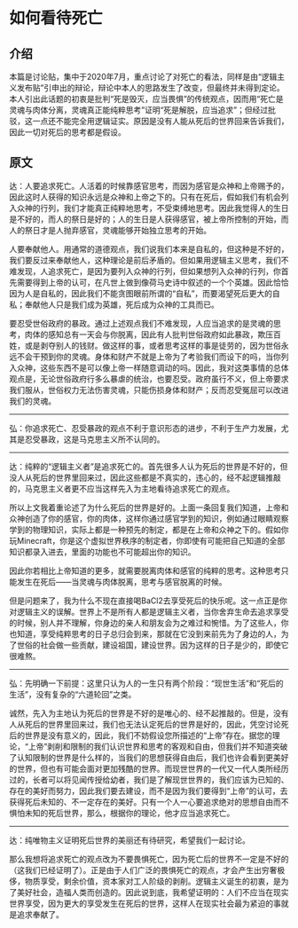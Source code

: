 # 如何看待死亡

## 介绍

本篇是讨论贴，集中于2020年7月，重点讨论了对死亡的看法，同样是由“逻辑主义发布贴”引申出的辩论，辩论中本人的思路发生了改变，但最终并未得到定论。本人引出此话题的初衷是批判“死是毁灭，应当畏惧”的传统观点，因而用“死亡是灵魂与肉体分离，灵魂真正能纯粹思考”证明“死是解脱，应当追求”；但经过批驳，这一点还不能完全用逻辑证实。原因是没有人能从死后的世界回来告诉我们，因此一切对死后的思考都是假设。

## 原文

达：人要追求死亡。人活着的时候靠感官思考，而因为感官是众神和上帝赐予的，因此这时人获得的知识永远是众神和上帝之下的。只有在死后，假如我们有机会列入众神的行列，我们才能真正纯粹地思考，不受束缚地思考。因此我觉得人的生日是不好的，而人的祭日是好的；人的生日是人获得感官，被上帝所控制的开始，而人的祭日才是人抛弃感官，灵魂能够开始独立思考的开始。

人要奉献他人。用通常的道德观点，我们说我们本来是自私的，但这种是不好的，我们要反过来奉献他人，这种理论是前后矛盾的。但如果用逻辑主义思考，我们不难发现，人追求死亡，是因为要列入众神的行列，但如果想列入众神的行列，你首先需要得到上帝的认可，在凡世上做到像荷马史诗中叙述的一个个英雄。因此恰恰因为人是自私的，因此我们不能贪图眼前所谓的“自私”，而要渴望死后更大的自私；奉献他人只是我们成为英雄，死后成为众神的工具而已。

要忍受世俗政府的暴政。通过上述观点我们不难发现，人应当追求的是灵魂的思考，肉体的感知总有一天会与你脱离，因此有人批判世俗政府如此暴政，欺压百姓，或是剥夺别人的钱财。做这样的事，或者思考这样的事是徒劳的，因为世俗永远不会干预到你的灵魂。身体和财产不就是上帝为了考验我们而设下的吗，当你列入众神，这些东西不是可以像上帝一样随意调动的吗。因此，我对这类事情的总体观点是，无论世俗政府行多么暴虐的统治，也要忍受。政府虽行不义，但上帝要求我们服从，世俗权力无法伤害灵魂，只能伤损身体和财产；反而忍受冤屈可以改进我们的灵魂。

------

弘：你追求死亡、忍受暴政的观点不利于意识形态的进步，不利于生产力发展，尤其是忍受暴政，这是马克思主义所不认同的。

------

达：纯粹的“逻辑主义者”是追求死亡的。首先很多人认为死后的世界是不好的，但没人从死后的世界里回来过，因此这些都是不真实的，违心的，经不起逻辑推敲的，马克思主义者更不应当这样先入为主地看待追求死亡的观点。

所以上文我着重论述了为什么死后的世界是好的。上面一条回复我们知道，上帝和众神创造了你的感官，你的肉体，这样你通过感官学到的知识，例如通过眼睛观察学到的物理知识，实际上都是一种预先的制定，都是在上帝和众神之下的。假如你玩Minecraft，你是这个虚拟世界秩序的制定者，你即使有可能把自己知道的全部知识都录入进去，里面的功能也不可能超出你的知识。

因此你若相比上帝知道的更多，就需要脱离肉体和感官的纯粹的思考。这种思考只能发生在死后——当灵魂与肉体脱离，思考与感官脱离的时候。

但是问题来了，我为什么不现在直接喝BaCl2去享受死后的快乐呢。这一点正是你对逻辑主义的误解。世界上不是所有人都是逻辑主义者，当你舍弃生命去追求享受的时候，别人并不理解，你身边的亲人和朋友会为之难过和惋惜。为了这些人，你也知道，享受纯粹思考的日子总归会到来，那就在它没到来前先为了身边的人，为了世俗的社会做一些贡献，建设祖国，建设世界。因为这样的日子是少的，即使它很难熬。

------

弘：先明确一下前提：这里只认为人的一生只有两个阶段：“现世生活”和“死后的生活”，没有复杂的“六道轮回”之类。

诚然，先入为主地认为死后的世界是不好的是唯心的、经不起推敲的。但是，没有人从死后的世界里回来过，我们也无法认定死后的世界是好的，因此，凭空讨论死后的世界是没有意义的，因此，我们不妨假设您所描述的“上帝”存在。据您的理论，“上帝”剥削和限制的我们认识世界和思考的客观和自由，但我们并不知道突破了认知限制的世界是什么样的，当我们的思想获得自由后，我们也许会看到更美好的世界，但也有可能会面对更加残酷的世界。而现世世界的一代又一代人类所经历过的，长者可以将见闻传授给幼者，我们是了解现世世界的，我们应该为已知的、存在的美好而努力，因此我们要去建设，而不是因为我们要得到“上帝”的认可，去获得死后未知的、不一定存在的美好。只有一个人一心要追求绝对的思想自由而不惧怕未知的死后世界，那么，根据你的理论，他才应当追求死亡。

------

达：纯唯物主义证明死后世界的美丽还有待研究，希望我们一起讨论。

那么我想将追求死亡的观点改为不要畏惧死亡，因为死亡后的世界不一定是不好的（这我们已经证明了）。正是由于人们广泛的畏惧死亡的观点，才会产生出穷奢极侈，物质享受，剩余价值，资本家对工人阶级的剥削。逻辑主义诞生的初衷，是为了美好社会，造福人类而创造的。因此说到底，我希望证明的：人们不应当在现实世界享受，因为更大的享受发生在死后的世界，这样人在现实社会最为紧迫的事就是追求奉献了。